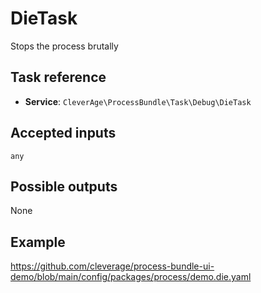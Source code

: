 DieTask
=========

Stops the process brutally


Task reference
--------------

* **Service**: `CleverAge\ProcessBundle\Task\Debug\DieTask`

Accepted inputs
---------------

`any`

Possible outputs
----------------

None

Example
----------------

https://github.com/cleverage/process-bundle-ui-demo/blob/main/config/packages/process/demo.die.yaml